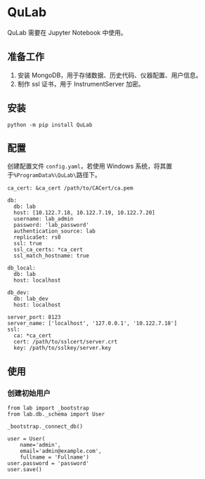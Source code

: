 # QuLab

QuLab 需要在 Jupyter Notebook 中使用。

## 准备工作

1. 安装 MongoDB，用于存储数据、历史代码、仪器配置、用户信息。
2. 制作 ssl 证书，用于 InstrumentServer 加密。

## 安装

```!bash
python -m pip install QuLab
```

## 配置

创建配置文件 `config.yaml`，若使用 Windows 系统，将其置于`%ProgramData%\QuLab\`路径下。

```!yaml
ca_cert: &ca_cert /path/to/CACert/ca.pem

db:
  db: lab
  host: [10.122.7.18, 10.122.7.19, 10.122.7.20]
  username: lab_admin
  password: 'lab_password'
  authentication_source: lab
  replicaSet: rs0
  ssl: true
  ssl_ca_certs: *ca_cert
  ssl_match_hostname: true

db_local:
  db: lab
  host: localhost

db_dev:
  db: lab_dev
  host: localhost

server_port: 8123
server_name: ['localhost', '127.0.0.1', '10.122.7.18']
ssl:
  ca: *ca_cert
  cert: /path/to/sslcert/server.crt
  key: /path/to/sslkey/server.key
```

## 使用

### 创建初始用户

```!python
from lab import _bootstrap
from lab.db._schema import User

_bootstrap._connect_db()

user = User(
    name='admin',
    email='admin@example.com',
    fullname = 'Fullname')
user.password = 'password'
user.save()
```
